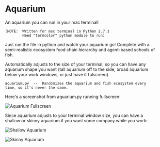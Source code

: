 # Aquarium
An aquarium you can run in your mac terminal!

    (NOTE:  Written for mac terminal in Python 2.7.1
            Need "termcolor" python module to run)

Just run the file in python and watch your aquarium go!  Complete with a semi-realistic ecosystem food chain hierarchy and agent-based schools of fish.

Automatically adjusts to the size of your terminal, so you can have any aquarium shape you want (tall aquarium off to the side, broad aquarium below your work windows, or just have it fulscreen).

    aquarium.py  --  Randomizes the aquarium and fish ecosystem every time, so it's never the same.

Here's a screenshot from aquarium.py running fullscreen:

![Aquarium Fullscreen](https://github.com/doorbell88/Aquarium/blob/master/Screenshots/image_fullscreen_kelp.png "Aquarium Fullscreen")

Since aquarium adjusts to your terminal window size, you can have a shallow or skinny aquarium if you want some company while you work:

![](https://github.com/doorbell88/Aquarium/blob/master/Screenshots/image_shallowAquarium.png "Shallow Aquarium")

![](https://github.com/doorbell88/Aquarium/blob/master/Screenshots/image_skinnyAquarium.png "Skinny Aquarium")
